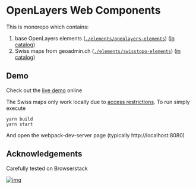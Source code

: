 # OpenLayers Web Components

This is monorepo which contains: 

1. base OpenLayers elements ([`./elements/openlayers-elements`](./tree/master/elements/openlayers-elements)) ([in catalog](https://www.webcomponents.org/element/@openlayers-elements/maps))
1. Swiss maps from geoadmin.ch ([`./elements/swisstopo-elements`](./tree/master/elements/swisstopo-elements)) ([in catalog](https://www.webcomponents.org/element/@openlayers-elements/swisstopo))

## Demo

Check out the [live demo][demo] online

The Swiss maps only work locally due to [access restrictions][wa]. To run simply execute

```
yarn build
yarn start
```

And open the webpack-dev-server page (typically http://localhost:8080)

[wa]: https://shop.swisstopo.admin.ch/en/products/geoservice/swisstopo_geoservices/WMTS_info
[demo]: https://openlayers-elements.netlify.com/

## Acknowledgements

Carefully tested on Browserstack

[![img](https://github.com/zazuko/openlayers-elements/raw/master/assets/Browserstack-logo%402x.png)](https://www.browserstack.com/open-source)
